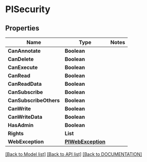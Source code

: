 # PISecurity

## Properties
Name | Type | Notes
------------ | ------------- | -------------
**CanAnnotate** | **Boolean**
**CanDelete** | **Boolean**
**CanExecute** | **Boolean**
**CanRead** | **Boolean**
**CanReadData** | **Boolean**
**CanSubscribe** | **Boolean**
**CanSubscribeOthers** | **Boolean**
**CanWrite** | **Boolean**
**CanWriteData** | **Boolean**
**HasAdmin** | **Boolean**
**Rights** | **List<String>**
**WebException** | **[**PIWebException**](../models/PIWebException.md)**

[[Back to Model list]](../../DOCUMENTATION.md#documentation-for-models) [[Back to API list]](../../DOCUMENTATION.md#documentation-for-api-endpoints) [[Back to DOCUMENTATION]](../../DOCUMENTATION.md)
